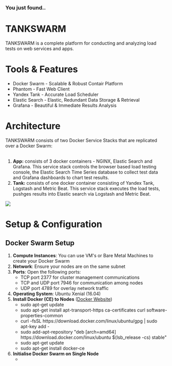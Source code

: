 <h3>You just found..</h3>
<h1>TANKSWARM</h1>
TANKSWARM is a complete platform for conducting and analyzing load tests on web services and apps.

<h1>Tools & Features</h1>
<ul>
  <li>Docker Swarm - Scalable & Robust Contair Platform</li>
  <li>Phantom - Fast Web Client</li>
  <li>Yandex Tank - Accurate Load Scheduler</li>
  <li>Elastic Search - Elastic, Redundant Data Storage & Retrieval</li>
  <li>Grafana - Beautiful & Immediate Results Analysis</li> 
</ul>

<h1>Architecture</h1>
TANKSWARM consists of two Docker Service Stacks that are replicated over a Docker Swarm:
<br/><br/>
<ol>
  <li><b>App:</b> consists of 3 docker containers - NGINX, Elastic Search and Grafana.  This service stack controls the browser based load testing console, the  Elastic Search Time Series database to collect test data and Grafana dashboards to chart test results.</li>
  <li><b>Tank:</b> consists of one docker container consisting of Yandex Tank, Logstash and Metric Beat.  This service stack executes the load tests, pushges results into Elastic search via Logstash and Metric Beat.</li>
</ol>

<img src="https://github.com/masterlau/tankswarm/blob/master/docs/architecture.jpg"/>

<h1>Setup & Configuration</h1>
<h2>Docker Swarm Setup</h2>
<ol>
  <li><b>Compute Instances</b>: You can use VM's or Bare Metal Machines to create your Docker Swarm</li>
  <li><b>Network</b>: Ensure your nodes are on the same subnet</li>
  <li><b>Ports</b>: Open the following ports:
     <ul>
       <li>TCP port 2377 for cluster management communications</li>
       <li>TCP and UDP port 7946 for communication among nodes</li>
       <li>UDP port 4789 for overlay network traffic</li>
    </ul>
  </li>
  <li><b>Operating System</b>: Ubuntu Xenial (16.04)</li>
  <li><b>Install Docker (CE) to Nodes</b> (<a href="https://docs.docker.com/install/linux/docker-ce/ubuntu/" target="_blank">Docker Website</a>)
      <ul>
        <li>sudo apt-get update</li>
        <li>sudo apt-get install apt-transport-https ca-certificates curl software-properties-common</li>
        <li>curl -fsSL https://download.docker.com/linux/ubuntu/gpg | sudo apt-key add -</li>
        <li>sudo add-apt-repository "deb [arch=amd64] https://download.docker.com/linux/ubuntu $(lsb_release -cs) stable"</li>
        <li>sudo apt-get update</li>
        <li>sudo apt-get install docker-ce</li>
      </ul>
  </li>
  <li><b>Initialise Docker Swarm on Single Node</b>
    <ul>
      <li></li>
    </ul>
  </li>
</ol>
